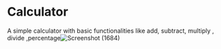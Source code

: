 # Calculator
A simple calculator with basic functionalities like add, subtract, multiply , divide ,percentage![Screenshot (1684)](https://user-images.githubusercontent.com/64662549/118080239-6e039080-b3d7-11eb-99ca-a25a7294555f.png)
